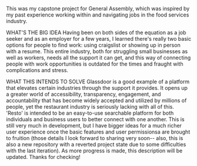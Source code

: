 This was my capstone project for General Assembly, which was inspired by my past experience working within and navigating jobs in the food services industry. 

WHAT'S THE BIG IDEA
Having been on both sides of the equation as a job seeker and as an employer for a few years, I learned there's really two basic options for people to find work: using craigslist or showing up in person with a resume. This entire industry, both for struggling small businesses as well as workers, needs all the support it can get, and this way of connecting people with work opportunities is outdated for the times and fraught with complications and stress. 

WHAT THIS INTENDS TO SOLVE
Glassdoor is a good example of a platform that elevates certain industries through the support it provides. It opens up a greater world of accessibility, transparency, engagement, and accountability that has become widely accepted and utilized by millions of people, yet the restaurant industry is seriously lacking with all of this. 'Resto' is intended to be an easy-to-use searchable platform for both individuals and business users to better connect with one another. This is still very much in development, but I have bigger ideas for a much richer user experience once the basic features and user permissionsa are brought to fruition (those details I look forward to sharing very soon-- also, this is also a new repository with a reverted project state due to some difficulties with the last iteration). As more progress is made, this description will be updated. Thanks for checking!
